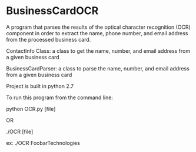 # BusinessCardOCR

A program that parses the results of the optical character recognition (OCR) component in order to extract the name, phone number, and email address from the processed business card.

ContactInfo Class: a class to get the name, number, and email address from a given business card

BusinessCardParser: a class to parse the name, number, and email address from a given business card 

Project is built in python 2.7

To run this program from the command line: 

python OCR.py [file]

OR

./OCR [file]

ex: ./OCR FoobarTechnologies





